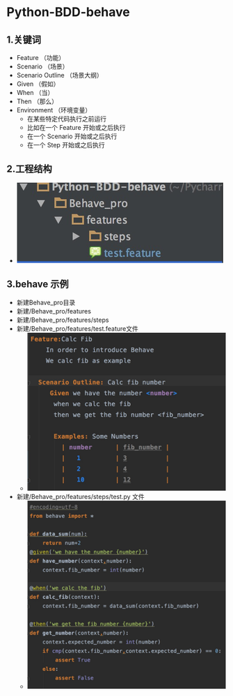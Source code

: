 # Python-BDD-behave
1.关键词
-----
  * Feature （功能）
  * Scenario （场景）
  * Scenario Outline （场景大纲）
  * Given （假如）
  * When （当）
  * Then （那么）
  * Environment （环境变量）
    * 在某些特定代码执行之前运行
    * 比如在一个 Feature 开始或之后执行
    * 在一个 Scenario 开始或之后执行
    * 在一个 Step 开始或之后执行

2.工程结构
-----
  * ![feature](https://github.com/linlin547/Python_BDD_behave/blob/master/image/dir.png)


3.behave 示例
-----
  * 新建Behave_pro目录
  * 新建/Behave_pro/features
  * 新建/Behave_pro/features/steps
  * 新建/Behave_pro/features/test.feature文件
    * ![feature](https://github.com/linlin547/Python_BDD_behave/blob/master/image/feature.png)
  * 新建/Behave_pro/features/steps/test.py 文件
    * ![step](https://github.com/linlin547/Python_BDD_behave/blob/master/image/step.png)


